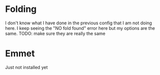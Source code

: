 # Folding
I don't know what I have done in the previous config that I am not doing here.
I keep seeing the "NO fold found" error here but my options are the same.
TODO: make sure they are really the same

# Emmet
Just not installed yet
